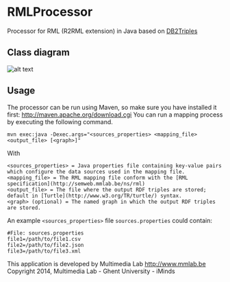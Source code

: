 RMLProcessor
============

Processor for RML (R2RML extension) in Java based on [DB2Triples](https://github.com/antidot/db2triples/)

Class diagram
-------------
![alt text](https://raw.github.com/mmlab/RMLProcessor/master/docs/class-diagram.jpg)

Usage
-----
The processor can be run using Maven, so make sure you have installed it first: http://maven.apache.org/download.cgi
You can run a mapping process by executing the following command.
    
    mvn exec:java -Dexec.args="<sources_properties> <mapping_file> <output_file> [<graph>]"

With
    
    <sources_properties> = Java properties file containing key-value pairs which configure the data sources used in the mapping file. 
    <mapping_file> = The RML mapping file conform with the [RML specification](http://semweb.mmlab.be/ns/rml)
    <output_file> = The file where the output RDF triples are stored; default in [Turtle](http://www.w3.org/TR/turtle/) syntax.
    <graph> (optional) = The named graph in which the output RDF triples are stored.
        
An example `<sources_properties>` file `sources.properties` could contain:
    
    #File: sources.properties
    file1=/path/to/file1.csv
    file2=/path/to/file2.json
    file3=/path/to/file3.xml


This application is developed by Multimedia Lab http://www.mmlab.be
Copyright 2014, Multimedia Lab - Ghent University - iMinds
